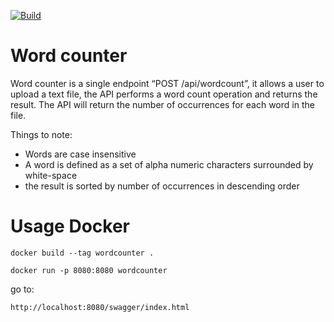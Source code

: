 [![Build](https://github.com/gottscj/simcorp/actions/workflows/build.yml/badge.svg)](https://github.com/gottscj/danske/actions/workflows/build.yml)
# Word counter

Word counter is a single endpoint “POST /api/wordcount”, it allows a user to upload a text file, the API performs a word count operation and returns the result.
The API will return the number of occurrences for each word in the file.

Things to note:
* Words are case insensitive
* A word is defined as a set of alpha numeric characters surrounded by white-space
* the result is sorted by number of occurrences in descending order

# Usage Docker
```console
docker build --tag wordcounter . 
```
```console
docker run -p 8080:8080 wordcounter
```
go to:
```
http://localhost:8080/swagger/index.html
```

